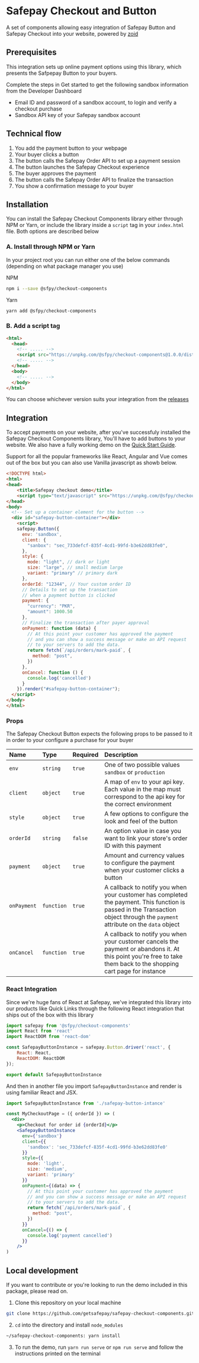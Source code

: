 # Safepay Checkout and Button

A set of components allowing easy integration of Safepay Button and Safepay Checkout into your website, powered by [zoid](https://github.com/krakenjs/zoid)

## Prerequisites

This integration sets up online payment options using this library, which presents the Safpepay Button to your buyers.

Complete the steps in Get started to get the following sandbox information from the Developer Dashboard
- Email ID and password of a sandbox account, to login and verify a checkout purchase
- Sandbox API key of your Safepay sandbox account

## Technical flow

1. You add the payment button to your webpage
2. Your buyer clicks a button
3. The button calls the Safepay Order API to set up a payment session
4. The button launches the Safepay Checkout experience
5. The buyer approves the payment
6. The button calls the Safepay Order API to finalize the transaction
7. You show a confirmation message to your buyer

## Installation

You can install the Safepay Checkout Components library either through NPM or Yarn, or include the library inside a `script` tag in your `index.html` file. Both options are described below

### A. Install through NPM or Yarn

In your project root you can run either one of the below commands (depending on what package manager you use)

NPM
```bash
npm i --save @sfpy/checkout-components
```

Yarn
```bash
yarn add @sfpy/checkout-components
```

### B. Add a script tag
```html
<html>
  <head>
    <!-- ..... -->
    <script src="https://unpkg.com/@sfpy/checkout-components@1.0.0/dist/sfpy-checkout.js"></script>
    <!-- ..... -->
  </head>
  <body>
    <!-- ..... -->
  </body>
</html>
```

You can choose whichever version suits your integration from the [releases](https://github.com/getsafepay/safepay-checkout-components/releases)

## Integration

To accept payments on your website, after you've successfuly installed the Safepay Checkout Components library, You'll have to add buttons to your website. We also have a fully working demo on the [Quick Start Guide](https://safepaydocs.netlify.app).

Support for all the popular frameworks like React, Angular and Vue comes out of the box but you can also use Vanilla javascript as showb below.

```html
<!DOCTYPE html>
<html>
<head>
	<title>Safepay checkout demo</title>
	<script type="text/javascript" src="https://unpkg.com/@sfpy/checkout-components@1.0.0/dist/sfpy-checkout.js"></script>
</head>
<body>
  <!-- Set up a container element for the button -->
  <div id="safepay-button-container"></div>
	<script>
    safepay.Button({
      env: 'sandbox',
      client: {
        "sanbox": "sec_733defcf-835f-4cd1-99fd-b3e62dd83fe0",
      },
      style: {
        mode: "light", // dark or light
        size: "large", // small medium large
        variant: "primary" // primary dark
      },
      orderId: "12344", // Your custom order ID
      // Details to set up the transaction 
      // when a payment button is clicked
      payment: {
        "currency": "PKR",
        "amount": 1000.50
      },
      // Finalize the transaction after payer approval
      onPayment: function (data) {
        // At this point your customer has approved the payment
        // and you can show a success message or make an API request
        // to your servers to add the data.
        return fetch(`/api/orders/mark-paid`, {
          method: "post",
        })
      },
      onCancel: function () {
        console.log('cancelled')
      }
    }).render("#safepay-button-container");
  </script>
</body>
</html>
```

### Props

The Safepay Checkout Button expects the following props to be passed to it in order to your configure a purchase for your buyer


| Name | Type | Required | Description |
|:---|:---|:---|:---|
| `env`  | `string`       | `true`   | One of two possible values `sandbox` or `production`|
| `client`  | `object`       | `true`   | A map of `env` to your api key. Each value in the map must correspond to the api key for the correct environment|
| `style`  | `object`       | `true`   | A few options to configure the look and feel of the button|
| `orderId`  | `string`       | `false`   | An option value in case you want to link your store's order ID with this payment|
| `payment`  | `object`       | `true`   | Amount and currency values to configure the payment when your customer clicks a button|
| `onPayment`  | `function`       | `true`   | A callback to notify you when your customer has completed the payment. This function is passed in the Transaction object through the `payment` attribute on the `data` object |
| `onCancel`  | `function`       | `true`   | A callback to notify you when your customer cancels the payment or abandons it. At this point you're free to take them back to the shopping cart page for instance |


### React Integration

Since we're huge fans of React at Safepay, we've integrated this library into our products like Quick Links through the following React integration that ships out of the box with this library

```jsx
import safepay from '@sfpy/checkout-components'
import React from 'react'
import ReactDOM from 'react-dom'

const SafepayButtonInstance = safepay.Button.driver('react', {
    React: React,
    ReactDOM: ReactDOM
});

export default SafepayButtonInstance
```

And then in another file you import `SafepayButtonInstance` and render is using familiar React and JSX.

```jsx
import SafepayButtonInstance from './safepay-button-intance'

const MyCheckoutPage = ({ orderId }) => (
  <div>
    <p>Checkout for order id {orderId}</p>
    <SafepayButtonInstance
      env={'sandbox'}
      client={{
        'sandbox': 'sec_733defcf-835f-4cd1-99fd-b3e62dd83fe0'
      }}
      style={{
        mode: 'light',
        size: 'medium',
        variant: 'primary'
      }}
      onPayment={(data) => {
        // At this point your customer has approved the payment
        // and you can show a success message or make an API request
        // to your servers to add the data.
        return fetch(`/api/orders/mark-paid`, {
          method: "post",
        })
      }}
      onCancel={() => {
        console.log('payment cancelled')
      }}
    />
)
```

## Local development

If you want to contribute or you're looking to run the demo included in this package, please read on.

1. Clone this repository on your local machine
```bash
git clone https://github.com/getsafepay/safepay-checkout-components.git
```

2. `cd` into the directory and install `node_modules`
```bash
~/safepay-checkout-components: yarn install
```

3. To run the demo, run `yarn run serve` or `npm run serve` and follow the instructions printed on the terminal